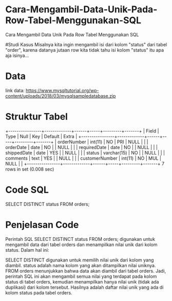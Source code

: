 # Cara-Mengambil-Data-Unik-Pada-Row-Tabel-Menggunakan-SQL
Cara Mengambil Data Unik Pada Row Tabel Menggunakan SQL

#Studi Kasus
Misalnya kita ingin mengambil isi dari kolom "status" dari tabel "order", karena datanya jutaan row kita tidak tahu isi kolom "status" itu apa aja isinya...

# Data
link data: https://www.mysqltutorial.org/wp-content/uploads/2018/03/mysqlsampledatabase.zip

# Struktur Tabel
+----------------+-------------+------+-----+---------+-------+
| Field          | Type        | Null | Key | Default | Extra | 
+----------------+-------------+------+-----+---------+-------+
| orderNumber    | int(11)     | NO   | PRI | NULL    |       |
| orderDate      | date        | NO   |     | NULL    |       |
| requiredDate   | date        | NO   |     | NULL    |       |
| shippedDate    | date        | YES  |     | NULL    |       |
| status         | varchar(15) | NO   |     | NULL    |       |
| comments       | text        | YES  |     | NULL    |       |
| customerNumber | int(11)     | NO   | MUL | NULL    |       |
+----------------+-------------+------+-----+---------+-------+
7 rows in set (0.008 sec)

# Code SQL
SELECT DISTINCT status FROM orders;

# Penjelasan Code
Perintah SQL SELECT DISTINCT status FROM orders; digunakan untuk mengambil data dari tabel orders dan menampilkan nilai unik dari kolom status. Dalam hal ini:

SELECT DISTINCT digunakan untuk memilih nilai unik dari kolom yang diambil.
status adalah nama kolom yang akan ditampilkan nilai uniknya.
FROM orders menunjukkan bahwa data akan diambil dari tabel orders.
Jadi, perintah SQL ini akan mengambil semua nilai yang terdapat pada kolom status di tabel orders, kemudian menampilkan hanya nilai unik (tidak ada duplikasi) dari kolom tersebut. Hasilnya adalah daftar nilai unik yang ada di kolom status pada tabel orders.
